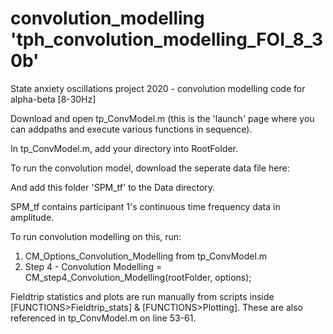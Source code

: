 # convolution_modelling 'tph_convolution_modelling_FOI_8_30b'
State anxiety oscillations project 2020 - convolution modelling code for alpha-beta [8-30Hz]

Download and open tp_ConvModel.m (this is the 'launch' page where you can addpaths and execute various functions in sequence). 

In tp_ConvModel.m,  add your directory into RootFolder. 

To run the convolution model, download the seperate data file here: 

And add this folder 'SPM_tf' to the Data directory. 

SPM_tf contains participant 1's continuous time frequency data in amplitude.

To run convolution modelling on this, run:

1) CM_Options_Convolution_Modelling from tp_ConvModel.m
3) Step 4 - Convolution Modelling = CM_step4_Convolution_Modelling(rootFolder, options);

Fieldtrip statistics and plots are run manually from scripts inside [FUNCTIONS>Fieldtrip_stats] & [FUNCTIONS>Plotting]. These are also referenced in tp_ConvModel.m on line 53-61. 
